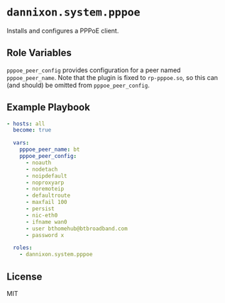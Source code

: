 # `dannixon.system.pppoe`

Installs and configures a PPPoE client.

## Role Variables

`pppoe_peer_config` provides configuration for a peer named `pppoe_peer_name`.
Note that the plugin is fixed to `rp-pppoe.so`, so this can (and should) be omitted from `pppoe_peer_config`.

## Example Playbook

```yaml
- hosts: all
  become: true

  vars:
    pppoe_peer_name: bt
    pppoe_peer_config:
      - noauth
      - nodetach
      - noipdefault
      - noproxyarp
      - noremoteip
      - defaultroute
      - maxfail 100
      - persist
      - nic-eth0
      - ifname wan0
      - user bthomehub@btbroadband.com
      - password x

  roles:
    - dannixon.system.pppoe
```

## License

MIT
